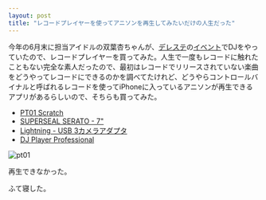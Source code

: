 ```yaml
---
layout: post
title: "レコードプレイヤーを使ってアニソンを再生してみたいだけの人生だった"
---
```


今年の6月末に担当アイドルの双葉杏ちゃんが、[デレステ](http://cinderella.idolmaster.jp/sl-stage/)の[イベント](https://twitter.com/imascg_stage/status/880673560901169153)でDJをやっていたので、レコードプレイヤーを買ってみた。人生で一度もレコードに触れたこともない完全な素人だったので、最初はレコードでリリースされていない楽曲をどうやってレコードにできるのかを調べてたけれど、どうやらコントロールバイナルと呼ばれるレコードを使ってiPhoneに入っているアニソンが再生できるアプリがあるらしいので、そちらも買ってみた。

- [PT01 Scratch](http://numark.jp/pt01-scratch/)
- [SUPERSEAL SERATO - 7"](https://www.thudrumble.com/collections/serato-products/products/super-seal-serato-7)
- [Lightning - USB 3カメラアダプタ](https://www.apple.com/jp/shop/product/MK0W2AM/A/lightning-usb-3%E3%82%AB%E3%83%A1%E3%83%A9%E3%82%A2%E3%83%80%E3%83%97%E3%82%BF?fnode=97)
- [DJ Player Professional](https://itunes.apple.com/jp/app/dj-player-professional/id339810085?mt=8)

![pt01]({{site.baseurl}}/images/pt01.jpg)

再生できなかった。

ふて寝した。

